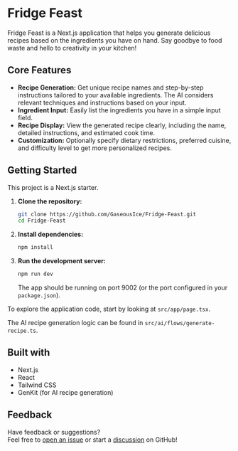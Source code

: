 # Fridge Feast

Fridge Feast is a Next.js application that helps you generate delicious recipes based on the ingredients you have on hand. Say goodbye to food waste and hello to creativity in your kitchen!

## Core Features

*   **Recipe Generation:** Get unique recipe names and step-by-step instructions tailored to your available ingredients. The AI considers relevant techniques and instructions based on your input.
*   **Ingredient Input:** Easily list the ingredients you have in a simple input field.
*   **Recipe Display:** View the generated recipe clearly, including the name, detailed instructions, and estimated cook time.
*   **Customization:** Optionally specify dietary restrictions, preferred cuisine, and difficulty level to get more personalized recipes.

## Getting Started

This project is a Next.js starter.

1.  **Clone the repository:**
    ```bash
    git clone https://github.com/GaseousIce/Fridge-Feast.git
    cd Fridge-Feast
    ```
2.  **Install dependencies:**
    ```bash
    npm install
    ```
3.  **Run the development server:**
    ```bash
    npm run dev
    ```
    The app should be running on port 9002 (or the port configured in your `package.json`).

To explore the application code, start by looking at `src/app/page.tsx`.

The AI recipe generation logic can be found in `src/ai/flows/generate-recipe.ts`.

## Built with

*   Next.js
*   React
*   Tailwind CSS
*   GenKit (for AI recipe generation)

## Feedback

Have feedback or suggestions?  
Feel free to [open an issue](https://github.com/GaseousIce/Fridge-Feast/issues) or start a [discussion](https://github.com/GaseousIce/Fridge-Feast/discussions) on GitHub!
